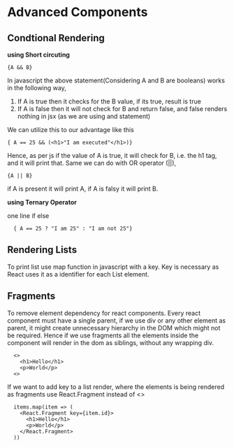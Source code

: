 # Advanced Components

## Condtional Rendering

**using Short circuting**

```JSX
{A && B}
```

In javascript the above statement(Considering A and B are booleans) works in the following way,

1. If A is true then it checks for the B value, if its true, result is true
2. If A is false then it will not check for B and return false, and false renders nothing in jsx (as we are using and statement)

We can utilize this to our advantage like this

```JSX
{ A == 25 && (<h1>"I am executed"</h1>)}
```

Hence, as per js if the value of A is true, it will check for B, i.e. the h1 tag, and it will print that.
Same we can do with OR operator (||),

```JSX
{A || B}
```

if A is present it will print A, if A is falsy it will print B.

**using Ternary Operator**

one line if else

```JSX
  { A == 25 ? "I am 25" : "I am not 25"}
```

## Rendering Lists

To print list use map function in javascript with a key. Key is necessary as React uses it as a identifier for each List element.

## Fragments

To remove element dependency for react components. Every react component must have a single parent, if we use div or any other element as parent, it might create unnecessary hierarchy in the DOM which might not be required. Hence if we use fragments all the elements inside the component will render in the dom as siblings, without any wrapping div.

```JSX
  <>
    <h1>Hello</h1>
    <p>World</p>
  <>
```

If we want to add key to a list render, where the elements is being rendered as fragments use React.Fragment instead of <>

```JSX
  items.map(item => (
    <React.Fragment key={item.id}>
      <h1>Hello</h1>
      <p>World</p>
    </React.Fragment>
  ))
```
